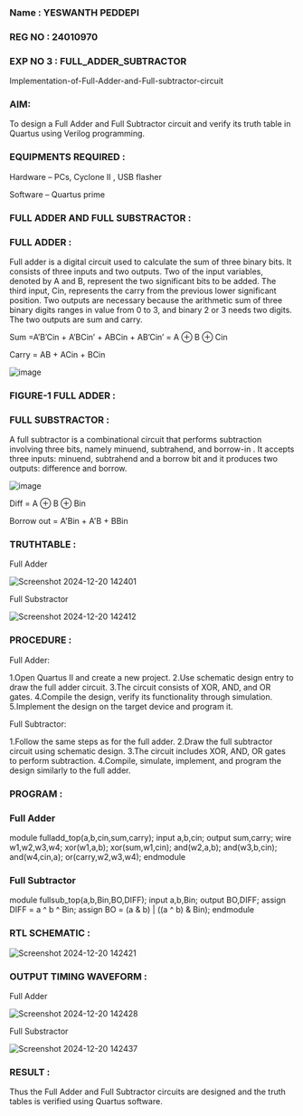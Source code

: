 ### Name : YESWANTH PEDDEPI
### REG NO : 24010970
### EXP NO 3 : FULL_ADDER_SUBTRACTOR

Implementation-of-Full-Adder-and-Full-subtractor-circuit

### AIM:

To design a Full Adder and Full Subtractor circuit and verify its truth table in Quartus using Verilog programming.

### EQUIPMENTS REQUIRED :

Hardware – PCs, Cyclone II , USB flasher

Software – Quartus prime

### FULL ADDER AND FULL SUBSTRACTOR : 

### FULL ADDER : 

Full adder is a digital circuit used to calculate the sum of three binary bits. It consists of three inputs and two outputs. Two of the input variables, denoted by A and B, represent the two significant bits to be added. The third input, Cin, represents the carry from the previous lower significant position. Two outputs are necessary because the arithmetic sum of three binary digits ranges in value from 0 to 3, and binary 2 or 3 needs two digits. The two outputs are sum and carry.

Sum =A’B’Cin + A’BCin’ + ABCin + AB’Cin’ = A ⊕ B ⊕ Cin 

Carry = AB + ACin + BCin

![image](https://github.com/naavaneetha/FULL_ADDER_SUBTRACTOR/assets/154305477/0f30ba51-5ffb-4198-845f-18e054f675e7)

### FIGURE-1 FULL ADDER :

### FULL SUBSTRACTOR : 

A full subtractor is a combinational circuit that performs subtraction involving three bits, namely minuend, subtrahend, and borrow-in . It accepts three inputs: minuend, subtrahend and a borrow bit and it produces two outputs: difference and borrow.

![image](https://github.com/naavaneetha/FULL_ADDER_SUBTRACTOR/assets/154305477/02b24f51-ab51-4304-9ad6-7b81ffc1ead5)

Diff = A ⊕ B ⊕ Bin 

Borrow out = A'Bin + A'B + BBin

### TRUTHTABLE :

 Full Adder
 
![Screenshot 2024-12-20 142401](https://github.com/user-attachments/assets/b067686c-ad1d-45ed-964c-653403209039)

 Full Substractor
 
![Screenshot 2024-12-20 142412](https://github.com/user-attachments/assets/9041ffa6-a837-4ca6-b952-e4e4870f022c)

### PROCEDURE :

 Full Adder:
 
 1.Open Quartus II and create a new project. 2.Use schematic design entry to draw the full adder circuit. 3.The
 circuit consists of XOR, AND, and OR gates. 4.Compile the design, verify its functionality through simulation.
 5.Implement the design on the target device and program it.
 
 Full Subtractor:
 
 1.Follow the same steps as for the full adder. 2.Draw the full subtractor circuit using schematic design. 3.The
 circuit includes XOR, AND, OR gates to perform subtraction. 4.Compile, simulate, implement, and program
 the design similarly to the full adder.

### PROGRAM :
### Full Adder
 module fulladd_top(a,b,cin,sum,carry); input a,b,cin; output sum,carry; wire w1,w2,w3,w4;
 xor(w1,a,b); xor(sum,w1,cin);
 and(w2,a,b); and(w3,b,cin); and(w4,cin,a);
 or(carry,w2,w3,w4); endmodule
### Full Subtractor
 
 module fullsub_top(a,b,Bin,BO,DIFF); input a,b,Bin; output BO,DIFF; assign DIFF = a ^ b ^ Bin; assign BO = (a
 & b) | ((a ^ b) & Bin); endmodule


### RTL SCHEMATIC :
![Screenshot 2024-12-20 142421](https://github.com/user-attachments/assets/57058039-ee8e-41aa-ba8b-47513716b01a)

### OUTPUT TIMING WAVEFORM :
Full Adder

![Screenshot 2024-12-20 142428](https://github.com/user-attachments/assets/f3211dda-8f95-48eb-b968-af0e58b2249e)

Full Substractor

![Screenshot 2024-12-20 142437](https://github.com/user-attachments/assets/d078f765-a2ec-41d4-abdd-b49d820b8e70)

### RESULT :

Thus the Full Adder and Full Subtractor circuits are designed and the truth tables is verified using Quartus software.



